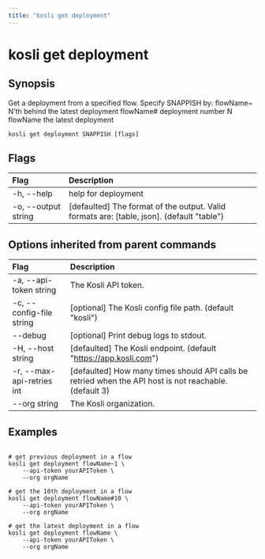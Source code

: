 ```yaml
---
title: "kosli get deployment"
---
```


# kosli get deployment

## Synopsis

Get a deployment from a specified flow.
Specify SNAPPISH by:
	flowName~<N>  N'th behind the latest deployment
	flowName#<N>  deployment number N
	flowName      the latest deployment

```shell
kosli get deployment SNAPPISH [flags]
```

## Flags
| Flag | Description |
| :--- | :--- |
|    -h, --help  |  help for deployment  |
|    -o, --output string  |  [defaulted] The format of the output. Valid formats are: [table, json]. (default "table")  |


## Options inherited from parent commands
| Flag | Description |
| :--- | :--- |
|    -a, --api-token string  |  The Kosli API token.  |
|    -c, --config-file string  |  [optional] The Kosli config file path. (default "kosli")  |
|        --debug  |  [optional] Print debug logs to stdout.  |
|    -H, --host string  |  [defaulted] The Kosli endpoint. (default "https://app.kosli.com")  |
|    -r, --max-api-retries int  |  [defaulted] How many times should API calls be retried when the API host is not reachable. (default 3)  |
|        --org string  |  The Kosli organization.  |


## Examples

```shell

# get previous deployment in a flow
kosli get deployment flowName~1 \
	--api-token yourAPIToken \
	--org orgName

# get the 10th deployment in a flow
kosli get deployment flowName#10 \
	--api-token yourAPIToken \
	--org orgName

# get the latest deployment in a flow
kosli get deployment flowName \
	--api-token yourAPIToken \
	--org orgName
```

